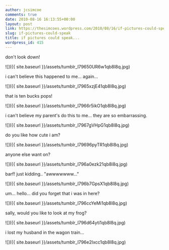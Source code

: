 ```yaml
---
author: jcsimcoe
comments: true
date: 2010-08-16 16:13:55+00:00
layout: post
link: https://thesimcoes.wordpress.com/2010/08/16/if-pictures-could-speak/
slug: if-pictures-could-speak
title: if pictures could speak...
wordpress_id: 415
---
```


don't look down!




![]({{ site.baseurl }}/assets/tumblr_l79650UR6w1qb8l8q.jpg)





i can't believe this happened to me… again…




![]({{ site.baseurl }}/assets/tumblr_l7965xzjE41qb8l8q.jpg)





that is ten bucks pops!




![]({{ site.baseurl }}/assets/tumblr_l7966r5ikO1qb8l8q.jpg)





i can't believe my parent's do this to me… they are so embarrassing.




![]({{ site.baseurl }}/assets/tumblr_l7967gVHpG1qb8l8q.jpg)





do you like how cute i am?




![]({{ site.baseurl }}/assets/tumblr_l79696pyTR1qb8l8q.jpg)





anyone else want on?




![]({{ site.baseurl }}/assets/tumblr_l796a0ezk21qb8l8q.jpg)





barf! just kidding.. "awwwwwww…"




![]({{ site.baseurl }}/assets/tumblr_l796b7GpsX1qb8l8q.jpg)





um… hello… did you forget that i was in here?




![]({{ site.baseurl }}/assets/tumblr_l796ccYeMi1qb8l8q.jpg)





sally, would you like to look at my frog?




![]({{ site.baseurl }}/assets/tumblr_l796d64yti1qb8l8q.jpg)





i lost my husband in the wagon train…




![]({{ site.baseurl }}/assets/tumblr_l796e2Ixcc1qb8l8q.jpg)
